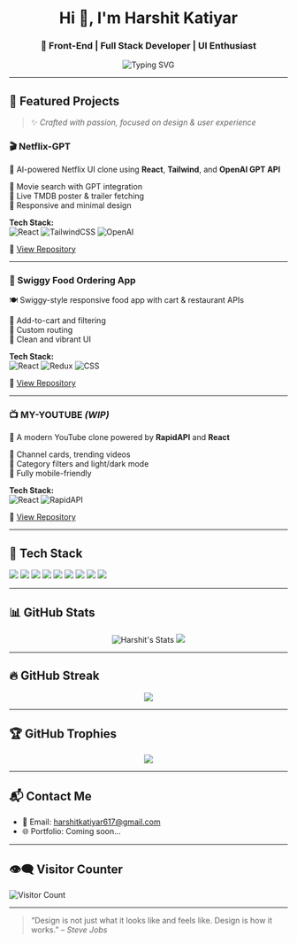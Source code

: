 <h1 align="center">Hi 👋, I'm Harshit Katiyar</h1>
<h3 align="center">🚀 Front-End | Full Stack Developer | UI Enthusiast</h3>

<p align="center">
  <img src="https://readme-typing-svg.demolab.com?font=Fira+Code&size=22&duration=4000&pause=1000&center=true&vCenter=true&width=435&lines=I+love+building+interactive+UIs;React+%2B+Tailwind+specialist;Always+learning+new+tech;Let's+code+something+awesome!+🚀" alt="Typing SVG" />
</p>

---

## 🚀 Featured Projects

> ✨ *Crafted with passion, focused on design & user experience*

### 🎬 Netflix-GPT  
🧠 AI-powered Netflix UI clone using **React**, **Tailwind**, and **OpenAI GPT API**

🔹 Movie search with GPT integration  
🔹 Live TMDB poster & trailer fetching  
🔹 Responsive and minimal design  

**Tech Stack:**  
![React](https://img.shields.io/badge/-React-61DAFB?style=for-the-badge&logo=react)
![TailwindCSS](https://img.shields.io/badge/-TailwindCSS-38B2AC?style=for-the-badge&logo=tailwindcss)
![OpenAI](https://img.shields.io/badge/-OpenAI-412991?style=for-the-badge&logo=openai)

🔗 [View Repository](https://github.com/Harshit-git-has/Netflix-gpt.git)

---

### 🍔 Swiggy Food Ordering App  
🍽️ Swiggy-style responsive food app with cart & restaurant APIs

🔹 Add-to-cart and filtering  
🔹 Custom routing  
🔹 Clean and vibrant UI  

**Tech Stack:**  
![React](https://img.shields.io/badge/-React-61DAFB?style=for-the-badge&logo=react)
![Redux](https://img.shields.io/badge/-Redux-764ABC?style=for-the-badge&logo=redux)
![CSS](https://img.shields.io/badge/-CSS3-1572B6?style=for-the-badge&logo=css3)

🔗 [View Repository](https://github.com/Harshit-git-has/Food-Ordering_app.git)

---

### 📺 MY-YOUTUBE *(WIP)*  
🎥 A modern YouTube clone powered by **RapidAPI** and **React**

🔹 Channel cards, trending videos  
🔹 Category filters and light/dark mode  
🔹 Fully mobile-friendly  

**Tech Stack:**  
![React](https://img.shields.io/badge/-React-61DAFB?style=for-the-badge&logo=react)
![RapidAPI](https://img.shields.io/badge/-RapidAPI-000000?style=for-the-badge&logo=rapidapi)

🔗 [View Repository](https://github.com/Harshit-git-has/MY-YouTube.git)

---

## 🧠 Tech Stack

<p align="left">
  <img src="https://img.shields.io/badge/-HTML5-E34F26?style=for-the-badge&logo=html5&logoColor=white" />
  <img src="https://img.shields.io/badge/-CSS3-1572B6?style=for-the-badge&logo=css3" />
  <img src="https://img.shields.io/badge/-JavaScript-F7DF1E?style=for-the-badge&logo=javascript&logoColor=black" />
  <img src="https://img.shields.io/badge/-React-61DAFB?style=for-the-badge&logo=react" />
  <img src="https://img.shields.io/badge/-TailwindCSS-06B6D4?style=for-the-badge&logo=tailwindcss" />
  <img src="https://img.shields.io/badge/-Node.js-339933?style=for-the-badge&logo=nodedotjs&logoColor=white" />
  <img src="https://img.shields.io/badge/-Firebase-FFCA28?style=for-the-badge&logo=firebase&logoColor=black" />
  <img src="https://img.shields.io/badge/-Git-F05032?style=for-the-badge&logo=git&logoColor=white" />
  <img src="https://img.shields.io/badge/-VSCode-007ACC?style=for-the-badge&logo=visualstudiocode" />
</p>

---

## 📊 GitHub Stats

<p align="center">
  <img src="https://github-readme-stats.vercel.app/api?username=Harshit-git-has&show_icons=true&theme=tokyonight" alt="Harshit's Stats" />
  <img src="https://github-readme-stats.vercel.app/api/top-langs/?username=Harshit-git-has&layout=compact&theme=tokyonight" />
</p>

---

## 🔥 GitHub Streak

<p align="center">
  <img src="https://streak-stats.demolab.com?user=Harshit-git-has&theme=tokyonight" />
</p>

---

## 🏆 GitHub Trophies

<p align="center">
  <img src="https://github-profile-trophy.vercel.app/?username=Harshit-git-has&theme=algolia&margin-w=15&no-frame=true" />
</p>

---

## 📬 Contact Me

- 📧 Email: [harshitkatiyar617@gmail.com](mailto:harshitkatiyar617@gmail.com)
- 🌐 Portfolio: Coming soon...

---

## 👁️‍🗨️ Visitor Counter

![Visitor Count](https://komarev.com/ghpvc/?username=Harshit-git-has&label=Profile%20views&color=0e75b6&style=flat)

---

> “Design is not just what it looks like and feels like. Design is how it works.” – *Steve Jobs*
